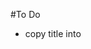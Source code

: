 #To Do

- copy title into <title>.
- implement saving to Safari webarchive files.
- evaluate caching -clean: results in a dictionary.